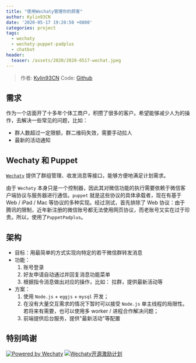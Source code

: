 ```yaml
---
title: "使用Wechaty管理你的顾客"
author: Kylin93CN
date: '2020-05-17 19:20:50 +0800'
categories: project
tags:
  - wechaty
  - wechaty-puppet-padplus
  - chatbot
header:
  teaser: /assets/2020/2020-0517-wechat.jpeg
---
```


> 作者: [Kylin93CN](https://github.com/Kylin93CN)
> Code: [Github](https://github.com/Kylin93CN/wechaty-bot-XueMiEr)

## 需求

作为一个店面开了十多年个体工商户，积攒了很多的客户。希望能够减少人为的操作，去解决一些常见的问题，比如：

- 群人数超过一定限额，群二维码失效，需要手动拉人
- 最新的活动通知

<!--more-->

## Wechaty 和 Puppet

[`Wechaty`](https://github.com/wechaty/wechaty) 提供了群组管理、收发消息等接口，能够方便地满足计划需求。

由于 `Wechaty` 本身只是一个控制器，因此其对微信功能的执行需要依赖于微信客户端协议与服务器进行通信。`puppet` 就是这些协议的具体承载者，现在有基于 Web / iPad / Mac 等协议的多种实现。经过测试，首先排除了 Web 协议：由于腾讯的限制，近年新注册的微信账号都无法使用网页协议，而老账号又实在过于珍贵。所以，使用了`PuppetPadplus`。

## 架构

- 目标：用最简单的方式实现向特定的若干微信群转发消息
- 功能：
  1. 账号登录
  2. 好友申请自动通过并回复消息功能菜单
  3. 根据指令消息做出对应的操作，比如： 拉群，提供最新活动等
- 方案：
  1. 使用 `Node.js` + `eggjs` + `mysql` 开发；
  2. 在没有大量交互需求的情况下暂时可以接受 `Node.js` 单主线程的局限性。若将来有需要，也可以使用多 worker / 进程合作解决问题；
  3. 前端提供后台服务，提供"最新活动"等配置

## 特别鸣谢

[![Powered by Wechaty](https://img.shields.io/badge/Powered%20By-Wechaty-green.svg)](https://github.com/chatie/wechaty)
[![Wechaty开源激励计划](https://img.shields.io/badge/Wechaty-开源激励计划-green.svg)](https://github.com/juzibot/Welcome/wiki/Everything-about-Wechaty)
